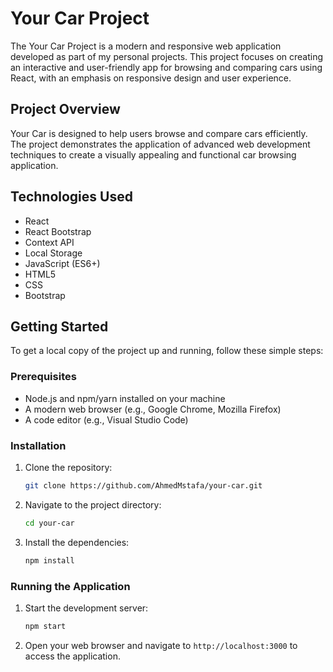 # Your Car Project

The Your Car Project is a modern and responsive web application developed as part of my personal projects. This project focuses on creating an interactive and user-friendly app for browsing and comparing cars using React, with an emphasis on responsive design and user experience.

## Project Overview

Your Car is designed to help users browse and compare cars efficiently. The project demonstrates the application of advanced web development techniques to create a visually appealing and functional car browsing application.

## Technologies Used

- React
- React Bootstrap
- Context API
- Local Storage
- JavaScript (ES6+)
- HTML5
- CSS
- Bootstrap

## Getting Started

To get a local copy of the project up and running, follow these simple steps:

### Prerequisites

- Node.js and npm/yarn installed on your machine
- A modern web browser (e.g., Google Chrome, Mozilla Firefox)
- A code editor (e.g., Visual Studio Code)

### Installation

1. Clone the repository:
    ```bash
    git clone https://github.com/AhmedMstafa/your-car.git
    ```
2. Navigate to the project directory:
    ```bash
    cd your-car
    ```
3. Install the dependencies:
    ```bash
    npm install
    ```

### Running the Application

1. Start the development server:
    ```bash
    npm start
    ```
2. Open your web browser and navigate to `http://localhost:3000` to access the application.

